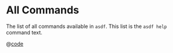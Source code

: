 # All Commands

The list of all commands available in `asdf`. This list is the `asdf help` command text.

@[code](../../help.txt)
